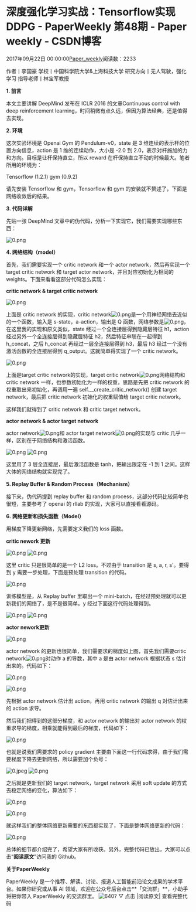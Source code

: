 
# 深度强化学习实战：Tensorflow实现DDPG - PaperWeekly 第48期 - Paper weekly - CSDN博客


2017年09月22日 00:00:00[Paper_weekly](https://me.csdn.net/c9Yv2cf9I06K2A9E)阅读数：2233


作者丨李国豪
学校丨中国科学院大学&上海科技大学
研究方向丨无人驾驶，强化学习
指导老师丨林宝军教授

**1. 前言**

本文主要讲解 DeepMind 发布在 ICLR 2016 的文章Continuous control with deep reinforcement learning，时间稍微有点久远，但因为算法经典，还是值得去实现。

**2. 环境**

这次实验环境是 Openai Gym 的 Pendulum-v0，state 是 3 维连续的表示杆的位置方向信息，action 是 1 维的连续动作，大小是 -2.0 到 2.0，表示对杆施加的力和方向。目标是让杆保持直立，所以 reward 在杆保持直立不动的时候最大。笔者所用的环境为：

Tensorflow (1.2.1)
gym (0.9.2)

请先安装 Tensorflow 和 gym，Tensorflow 和 gym 的安装就不赘述了，下面是网络收敛后的结果。


**3. 代码详解**

先贴一张 DeepMind 文章中的伪代码，分析一下实现它，我们需要实现哪些东西：

![0.png](https://ss.csdn.net/p?https://mmbiz.qpic.cn/mmbiz_png/VBcD02jFhgkBSG76JNepibSamtPCtPiagic51Uic3qeNwmgN2iaLNOW19xelWfZBpOvslj3DYP8QjE9PfCdqwyUf4Nw/0.png)

**4. 网络结构（model）**

首先，我们需要实现一个 critic network 和一个 actor network，然后再实现一个 target critic network 和 target actor network，并且对应初始化为相同的 weights。下面来看看这部分代码怎么实现：

**critic network & target critic network**

![0.png](https://ss.csdn.net/p?https://mmbiz.qpic.cn/mmbiz_png/VBcD02jFhgkBSG76JNepibSamtPCtPiagicgNFMQxic993JWa9wf4ibePljd7faHFZF15BuSgyouuxhxicYsOsPcj83Q/0.png)

上面是 critic network 的实现，critic network![0.png](https://ss.csdn.net/p?https://mmbiz.qpic.cn/mmbiz_png/VBcD02jFhgkBSG76JNepibSamtPCtPiagiceiasUZAFzwZiaKdmy9UPJlk6lia8rzUP7zh4lYsEUBxK3lBf4KxcNybsw/0.png)是一个用神经网络去近似的一个函数，输入是 s-state，a-action，输出是 Q 函数，网络参数是![0.png](https://ss.csdn.net/p?https://mmbiz.qpic.cn/mmbiz_png/VBcD02jFhgkBSG76JNepibSamtPCtPiagicAJ9a4wBpAnAZS1c8tejtFhIb5SVOtAjL7HY4ENfj21SkMibrplm7VYg/0.png)，在这里我的实现和原文类似，state 经过一个全连接层得到隐藏层特征 h1，action 经过另外一个全连接层得到隐藏层特征 h2，然后特征串联在一起得到 h_concat，之后 h_concat 再经过一层全连接层得到 h3，最后 h3 经过一个没有激活函数的全连接层得到 q_output。这就简单得实现了一个 critic network。

![0.png](https://ss.csdn.net/p?https://mmbiz.qpic.cn/mmbiz_png/VBcD02jFhgkBSG76JNepibSamtPCtPiagicN08zye8GS2uZic3DvVRe8sYKgKmmrmHFTWlOs4ibUzO5qicGB6S6ys6bA/0.png)

上面是target critic network的实现，target critic network![0.png](https://ss.csdn.net/p?https://mmbiz.qpic.cn/mmbiz_png/VBcD02jFhgkBSG76JNepibSamtPCtPiagicB2VWdXZEda2El0JTUj5Y3Cg3URd6bEusHr4SDRCAwEdj3NCvQydQGA/0.png)网络结构和 critic network 一样，也参数初始化为一样的权重，思路是先把 critic network 的权重取出来初始化，再调用一遍 self.__create_critic_network() 创建 target network，最后把 critic network 初始化的权重赋值给 target critic network。

这样我们就得到了 critic network 和 critic target network。

**actor network & actor target network**

actor network![0.png](https://ss.csdn.net/p?https://mmbiz.qpic.cn/mmbiz_png/VBcD02jFhgkBSG76JNepibSamtPCtPiagicl2wiaCozKFIfxTStQUZhLEiaQ5R7DperJFBfsz1D59nMm8OMAcrSOFDA/0.png)和 actor target network![0.png](https://ss.csdn.net/p?https://mmbiz.qpic.cn/mmbiz_png/VBcD02jFhgkBSG76JNepibSamtPCtPiagicPpI1sQJpkELSokHvMiccBl3rCCQiaejC97yHtWFy98YOtUtX3MotryzQ/0.png)的实现与 critic 几乎一样，区别在于网络结构和激活函数。

![0.png](https://ss.csdn.net/p?https://mmbiz.qpic.cn/mmbiz_png/VBcD02jFhgkBSG76JNepibSamtPCtPiagicfIGftgjS3A7PibJBajvKQqql359a08WDuB2CcMOTSQeV57osKaibdibTQ/0.png)
![0.png](https://ss.csdn.net/p?https://mmbiz.qpic.cn/mmbiz_png/VBcD02jFhgkBSG76JNepibSamtPCtPiagicxTmYydCMmk5EESwibfp9f46BKV0zHxxdB942XOem1aZjnZJgMWWFRjQ/0.png)

这里用了 3 层全连接层，最后激活函数是 tanh，把输出限定在 -1 到 1 之间。这样大体的网络结构就实现完了。

**5. Replay Buffer & Random Process（Mechanism）**

接下来，伪代码提到 replay buffer 和 random process，这部分代码比较简单也很短，主要参考了 openai 的 rllab 的实现，大家可以直接看看源码。

**6. 网络更新和损失函数（Model）**

用梯度下降更新网络，先需要定义我们的 loss 函数。

**critic nework 更新**

![0.png](https://ss.csdn.net/p?https://mmbiz.qpic.cn/mmbiz_png/VBcD02jFhgkBSG76JNepibSamtPCtPiagiceI552KEnwibfNCVfUGfSpB91BBtbbzSP9o9BE4Vgh9dyD85Gja8MtBQ/0.png)
![0.png](https://ss.csdn.net/p?https://mmbiz.qpic.cn/mmbiz_png/VBcD02jFhgkBSG76JNepibSamtPCtPiagicFFQUZb8xrSiaTlQCThIlKb5cv1LfWG0QpHwXzEGfFayXEJDXaMvgTqA/0.png)

这里 critic 只是很简单的是一个 L2 loss。不过由于 transition 是 s, a, r, s'。要得到 y 需要一步处理，下面是预处理 transition 的代码。

![0.png](https://ss.csdn.net/p?https://mmbiz.qpic.cn/mmbiz_png/VBcD02jFhgkBSG76JNepibSamtPCtPiagicV7Z001GDOGsPAgubkOdttB4rwDYthPAh0UtiaNhMhPTOiaIogDZcQ0Iw/0.png)

训练模型是，从 Replay buffer 里取出一个 mini-batch，在经过预处理就可以更新我们的网络了，是不是很简单。y 经过下面这行代码处理得到。

![0.png](https://ss.csdn.net/p?https://mmbiz.qpic.cn/mmbiz_png/VBcD02jFhgkBSG76JNepibSamtPCtPiagiceI552KEnwibfNCVfUGfSpB91BBtbbzSP9o9BE4Vgh9dyD85Gja8MtBQ/0.png)
![0.png](https://ss.csdn.net/p?https://mmbiz.qpic.cn/mmbiz_png/VBcD02jFhgkBSG76JNepibSamtPCtPiagicm7yTQehic0Q5SNZRTic86YfehwT8snVeq2nhIgibVI4LI5CHniaUSd7nibg/0.png)

**actor nework更新**

![0.png](https://ss.csdn.net/p?https://mmbiz.qpic.cn/mmbiz_png/VBcD02jFhgkBSG76JNepibSamtPCtPiagicY75e38hXRqHiaIZ9CFLUia3SCibrbZJO7yCicw7j9SMXYtKAPB9PvPOnMQ/0.png)

actor network 的更新也很简单，我们需要求的梯度如上图，首先我们需要critic network![0.png](https://ss.csdn.net/p?https://mmbiz.qpic.cn/mmbiz_png/VBcD02jFhgkBSG76JNepibSamtPCtPiagic9K54CSftbxdibChoVRWeYHVD3Unwhdibcdn5lWJuoayRdqzUxfzF82tQ/0.png)对动作 a 的导数，其中 a 是由 actor network 根据状态 s 估计出来的。代码如下：

![0.png](https://ss.csdn.net/p?https://mmbiz.qpic.cn/mmbiz_png/VBcD02jFhgkBSG76JNepibSamtPCtPiagicibhD522ZkgggVwjtbesIZ2expRResc0eu9aBcZHrP8wNLPicyJS3J1sA/0.png)

![0.png](https://ss.csdn.net/p?https://mmbiz.qpic.cn/mmbiz_png/VBcD02jFhgkBSG76JNepibSamtPCtPiagicsJCia5RMTgnHW72PT7aoWh0SDGFaDntm2HtmCH4g9zZm5xPXibyPK5eg/0.png)

先根据 actor network 估计出 action，再用 critic network 的输出 q 对估计出来的 action 求导。

然后我们把得到的这部分梯度，和 actor network 的输出对 actor network 的权重求导的梯度，相乘就能得到最后的梯度，代码如下：

![0.png](https://ss.csdn.net/p?https://mmbiz.qpic.cn/mmbiz_png/VBcD02jFhgkBSG76JNepibSamtPCtPiagicWI7iacicRJDnuEm0Wd2BtPiaSygsYv6edOyMphrEGicj2JicicTBG27aFt2g/0.png)

也就是说我们需要求的 policy gradient 主要由下面这一行代码求得，由于我们需要梯度下降去更新网络，所以需要加个负号：

![0.jpeg](https://ss.csdn.net/p?https://mmbiz.qpic.cn/mmbiz_jpg/VBcD02jFhgkBSG76JNepibSamtPCtPiagiccs0zLu7CzbfoVu5yOa3EBnDwwmiadruss0qNxt2s2zyWyVLXmqOBeiag/0.jpeg)
![0.png](https://ss.csdn.net/p?https://mmbiz.qpic.cn/mmbiz_png/VBcD02jFhgkBSG76JNepibSamtPCtPiagicT8ibShcSvRJtIxBn2X6gGica0dDcZicLHdJTg0LbHRXicX3rXhgbsXzkFA/0.png)

之后就是更新我们的 target network，target network 采用 soft update 的方式去稳定网络的变化，算法如下：

![0.png](https://ss.csdn.net/p?https://mmbiz.qpic.cn/mmbiz_png/VBcD02jFhgkBSG76JNepibSamtPCtPiagicqpD8lK9A4a9trCJs7ibfKt6Gfv4aX8RmibW3xZtfRzOkOJbmKOj1HI8A/0.png)

![0.png](https://ss.csdn.net/p?https://mmbiz.qpic.cn/mmbiz_png/VBcD02jFhgkBSG76JNepibSamtPCtPiagickTv187sgJKlJKvrJlibItzogQqYtmlJ3fWmyWwMHpV7fMGbDyyludkw/0.png)

就这样我们的整体网络更新需要的东西都实现了，下面是整体网络更新的代码：

![0.png](https://ss.csdn.net/p?https://mmbiz.qpic.cn/mmbiz_png/VBcD02jFhgkBSG76JNepibSamtPCtPiagicHcoic26Ps10ZqStAUXdpWlBpibHQugjZhicx5az0ob26EZsbmf6edrickg/0.png)

总体的细节都介绍完了，希望大家有所收获。另外，完整代码已放出，大家可以点击“**阅读原文**”访问我的 Github。

**关于PaperWeekly**

PaperWeekly 是一个推荐、解读、讨论、报道人工智能前沿论文成果的学术平台。如果你研究或从事 AI 领域，欢迎在公众号后台点击**「交流群」**，小助手将把你带入 PaperWeekly 的交流群里。
![640?](https://ss.csdn.net/p?http://mmbiz.qpic.cn/mmbiz_png/VBcD02jFhgmUEtia3RCJ5eZHIskGRIYc1Uen4885tjUqeiaS963f1BQ5PdHHibppPMuHbfbpVsbicYsU00j6RwOA2w/640?)
▽ 点击 |阅读原文| 查看完整代码


